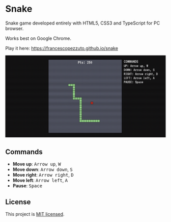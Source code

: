 # Snake

Snake game developed entirely with HTML5, CSS3 and TypeScript for PC browser.

Works best on Google Chrome.

Play it here: https://francescopezzuto.github.io/snake

![Gameplay screenshot](https://github.com/francescopezzuto/snake/raw/master/img/screenshot.png)

## Commands

-   **Move up**: <kbd>Arrow up</kbd>, <kbd>W</kbd>
-   **Move down**: <kbd>Arrow down</kbd>, <kbd>S</kbd>
-   **Move right**: <kbd>Arrow right</kbd>, <kbd>D</kbd>
-   **Move left**: <kbd>Arrow left</kbd>, <kbd>A</kbd>
-   **Pause**: <kbd>Space</kbd>

## License

This project is [MIT licensed](https://github.com/francescopezzuto/snake/blob/master/LICENSE).
